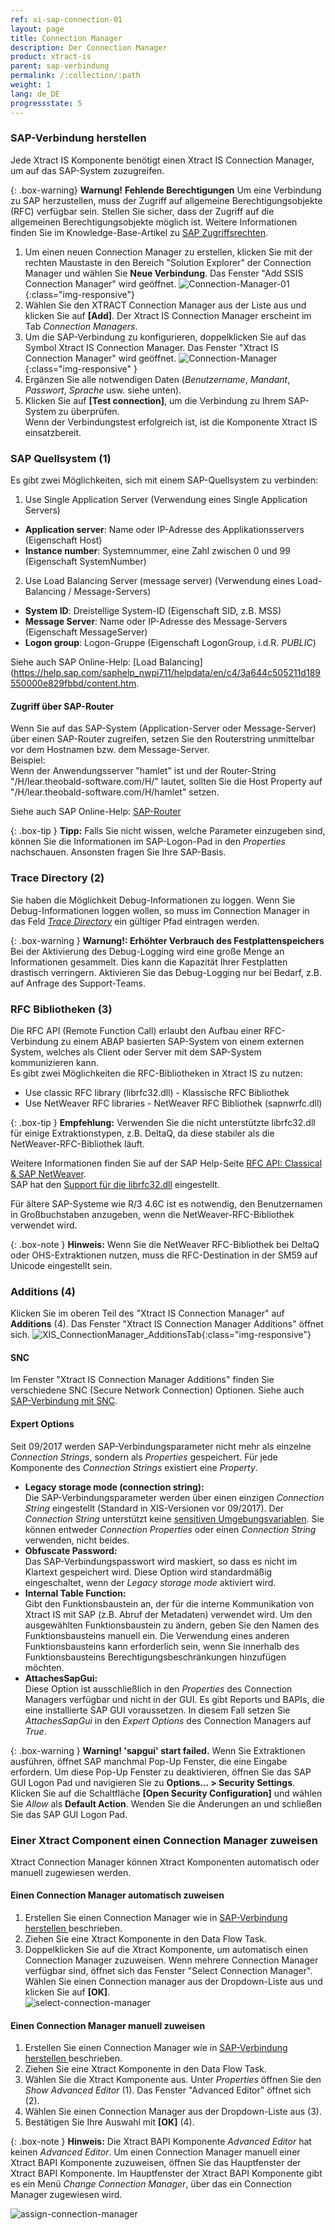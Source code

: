 ```yaml
---
ref: xi-sap-connection-01
layout: page
title: Connection Manager
description: Der Connection Manager
product: xtract-is
parent: sap-verbindung
permalink: /:collection/:path
weight: 1
lang: de_DE
progressstate: 5
---
```

### SAP-Verbindung herstellen 
Jede Xtract IS Komponente benötigt einen Xtract IS Connection Manager, um auf das SAP-System zuzugreifen. 

{: .box-warning}
**Warnung!** **Fehlende Berechtigungen**
Um eine Verbindung zu SAP herzustellen, muss der Zugriff auf allgemeine Berechtigungsobjekte (RFC) verfügbar sein.
Stellen Sie sicher, dass der Zugriff auf die allgemeinen Berechtigungsobjekte möglich ist. Weitere Informationen finden Sie im Knowledge-Base-Artikel zu [SAP Zugriffsrechten](https://kb.theobald-software.com/sap/authority-objects-sap-user-rights).


1. Um einen neuen Connection Manager zu erstellen, klicken Sie mit der rechten Maustaste in den Bereich "Solution Explorer" der Connection Manager und wählen Sie **Neue Verbindung**. 
Das Fenster "Add SSIS Connection Manager" wird geöffnet.
![Connection-Manager-01](/img/content/Connection-Manager-01.png){:class="img-responsive"}
2. Wählen Sie den XTRACT Connection Manager aus der Liste aus und klicken Sie auf **[Add]**. Der Xtract IS Connection Manager erscheint im Tab *Connection Managers*.
3. Um die SAP-Verbindung zu konfigurieren, doppelklicken Sie auf das Symbol Xtract IS Connection Manager. Das Fenster "Xtract IS Connection Manager" wird geöffnet.
![Connection-Manager](/img/content/Connection-Manager.png){:class="img-responsive" }
4. Ergänzen Sie alle notwendigen Daten (*Benutzername*, *Mandant*, *Passwort*, *Sprache* usw. siehe unten).
5. Klicken Sie auf **[Test connection]**, um die Verbindung zu Ihrem SAP-System zu überprüfen. <br>
Wenn der Verbindungstest erfolgreich ist, ist die Komponente Xtract IS einsatzbereit.

### SAP Quellsystem (1)
Es gibt zwei Möglichkeiten, sich mit einem SAP-Quellsystem zu verbinden:

1. Use Single Application Server (Verwendung eines Single Application Servers)
- **Application server**:  Name oder IP-Adresse des Applikationsservers (Eigenschaft Host) 
- **Instance number**: Systemnummer, eine Zahl zwischen 0 und 99 (Eigenschaft SystemNumber)

2. Use Load Balancing Server (message server) (Verwendung eines Load-Balancing / Message-Servers)
- **System ID**: Dreistellige System-ID (Eigenschaft SID, z.B. MSS) 
- **Message Server**: Name oder IP-Adresse des Message-Servers (Eigenschaft MessageServer) 
- **Logon group**: Logon-Gruppe (Eigenschaft LogonGroup, i.d.R. *PUBLIC*)

Siehe auch SAP Online-Help: [Load Balancing](https://help.sap.com/saphelp_nwpi711/helpdata/en/c4/3a644c505211d189550000e829fbbd/content.htm.


#### Zugriff über SAP-Router

Wenn Sie auf das SAP-System (Application-Server oder Message-Server) über einen SAP-Router zugreifen, setzen Sie den Routerstring unmittelbar vor dem Hostnamen bzw. dem Message-Server. <br>
Beispiel: <br>
Wenn der Anwendungsserver "hamlet" ist und der Router-String "/H/lear.theobald-software.com/H/" lautet, sollten Sie die Host Property auf "/H/lear.theobald-software.com/H/hamlet" setzen.

Siehe auch SAP Online-Help: [SAP-Router](https://help.sap.com/saphelp_nw70/helpdata/de/4f/992df1446d11d189700000e8322d00/content.htm) <br>

{: .box-tip }
**Tipp:** Falls Sie nicht wissen, welche Parameter einzugeben sind, können Sie die Informationen im SAP-Logon-Pad in den *Properties* nachschauen. Ansonsten fragen Sie Ihre SAP-Basis.
 

### Trace Directory (2)

Sie haben die Möglichkeit Debug-Informationen zu loggen. Wenn Sie Debug-Informationen loggen wollen, so muss im Connection Manager in das Feld [*Trace Directory*](https://support.theobald-software.com/helpdesk/KB/View/14455-how-to-activate-tracing-for-xtract-products) ein gültiger Pfad eintragen werden. <br> 

{: .box-warning }
**Warnung!: Erhöhter Verbrauch des Festplattenspeichers** <br>
Bei der Aktivierung des Debug-Logging wird eine große Menge an Informationen gesammelt. Dies kann die Kapazität Ihrer Festplatten drastisch verringern.
Aktivieren Sie das Debug-Logging nur bei Bedarf, z.B. auf Anfrage des Support-Teams.


### RFC Bibliotheken (3)

Die RFC API (Remote Function Call) erlaubt den Aufbau einer RFC-Verbindung zu einem ABAP basierten SAP-System von einem externen System, welches als Client oder Server mit dem SAP-System kommunizieren kann. <br>
Es gibt zwei Möglichkeiten die RFC-Bibliotheken in Xtract IS zu nutzen:
- Use classic RFC library (librfc32.dll) - Klassische RFC Bibliothek 
- Use NetWeaver RFC libraries - NetWeaver RFC Bibliothek (sapnwrfc.dll)

{: .box-tip }
**Empfehlung:** Verwenden Sie die nicht unterstützte librfc32.dll für einige Extraktionstypen, z.B. DeltaQ, da diese stabiler als die NetWeaver-RFC-Bibliothek läuft.

Weitere Informationen finden Sie auf der SAP Help-Seite [RFC API: Classical & SAP NetWeaver](https://help.sap.com/doc/saphelp_nw73ehp1/7.31.19/en-US/48/a994a77e28674be10000000a421937/frameset.htm).<br>
SAP hat den [Support für die librfc32.dll](https://blogs.sap.com/2012/08/15/support-for-classic-rfc-library-ends-march-2016/) eingestellt. 

Für ältere SAP-Systeme wie R/3 4.6C ist es notwendig, den Benutzernamen in Großbuchstaben anzugeben, wenn die NetWeaver-RFC-Bibliothek verwendet wird.

{: .box-note }
**Hinweis:** Wenn Sie die NetWeaver RFC-Bibliothek bei DeltaQ oder OHS-Extraktionen nutzen, muss die RFC-Destination in der SM59 auf Unicode eingestellt sein.

### Additions (4)
Klicken Sie im oberen Teil des "Xtract IS Connection Manager" auf **Additions** (4). Das Fenster "Xtract IS Connection Manager Additions" öffnet sich.
![XIS_ConnectionManager_AdditionsTab](/img/content/XIS_ConnectionManager_AdditionsTab.png){:class="img-responsive"}

#### SNC
Im Fenster "Xtract IS Connection Manager Additions" finden Sie verschiedene SNC (Secure Network Connection) Optionen.
Siehe auch [SAP-Verbindung mit SNC](./sap-verbindung-mit-snc). <br>


#### Expert Options

Seit 09/2017 werden SAP-Verbindungsparameter nicht mehr als einzelne *Connection Strings*, sondern als *Properties* gespeichert.
Für jede Komponente des *Connection Strings* existiert eine *Property*.

- **Legacy storage mode (connection string):**<br>
Die SAP-Verbindungsparameter werden über einen einzigen *Connection String* eingestellt (Standard in XIS-Versionen vor 09/2017).
Der *Connection String* unterstützt keine [sensitiven Umgebungsvariablen](./sensitive-umgebungsvariablen-in-ssis).
Sie können entweder *Connection Properties* oder einen *Connection String* verwenden, nicht beides.
- **Obfuscate Password:**<br>
Das SAP-Verbindungspasswort wird maskiert, so dass es nicht im Klartext gespeichert wird. 
Diese Option wird standardmäßig eingeschaltet, wenn der *Legacy storage mode* aktiviert wird.
- **Internal Table Function:**<br>
Gibt den Funktionsbaustein an, der für die interne Kommunikation von Xtract IS mit SAP (z.B. Abruf der Metadaten) verwendet wird.
Um den ausgewählten Funktionsbaustein zu ändern, geben Sie den Namen des Funktionsbausteins manuell ein. 
Die Verwendung eines anderen Funktionsbausteins kann erforderlich sein, wenn Sie innerhalb des Funktionsbausteins Berechtigungsbeschränkungen hinzufügen möchten.
- **AttachesSapGui:**<br>
Diese Option ist ausschließlich in den *Properties* des Connection Managers verfügbar und nicht in der GUI.
Es gibt Reports und BAPIs, die eine installierte SAP GUI voraussetzen.
In diesem Fall setzen Sie *AttachesSapGui* in den *Expert Options* des Connection Managers auf *True*.

{: .box-warning }
**Warning! 'sapgui' start failed.**
Wenn Sie Extraktionen ausführen, öffnet SAP manchmal Pop-Up Fenster, die eine Eingabe erfordern.
Um diese Pop-Up Fenster zu deaktivieren, öffnen Sie das SAP GUI Logon Pad und navigieren Sie zu **Options... > Security Settings**.
Klicken Sie auf die Schaltfläche **[Open Security Configuration]** und wählen Sie *Allow* als **Default Action**.
Wenden Sie die Änderungen an und schließen Sie das SAP GUI Logon Pad.

### Einer Xtract Component einen Connection Manager zuweisen

Xtract Connection Manager können Xtract Komponenten automatisch oder manuell zugewiesen werden.

#### Einen Connection Manager automatisch zuweisen

1. Erstellen Sie einen Connection Manager wie in [SAP-Verbindung herstellen ](./verbindungsmanager#sap-verbindung-herstellen) beschrieben.
2. Ziehen Sie eine Xtract Komponente in den Data Flow Task.  
3. Doppelklicken Sie auf die Xtract Komponente, um automatisch einen Connection Manager zuzuweisen.
Wenn mehrere Connection Manager verfügbar sind, öffnet sich das Fenster "Select Connection Manager".
Wählen Sie einen Connection manager aus der Dropdown-Liste aus und klicken Sie auf **[OK]**. <br>
![select-connection-manager](/img/content/xis/select-connection-manager.png)

#### Einen Connection Manager manuell zuweisen

1. Erstellen Sie einen Connection Manager wie in [SAP-Verbindung herstellen ](./verbindungsmanager#sap-verbindung-herstellen) beschrieben.
2. Ziehen Sie eine Xtract Komponente in den Data Flow Task.   
3. Wählen Sie die Xtract Komponente aus. Unter *Properties* öffnen Sie den *Show Advanced Editor* (1). Das Fenster "Advanced Editor" öffnet sich (2). 
4. Wählen Sie einen Connection Manager aus der Dropdown-Liste aus (3). 
5. Bestätigen Sie Ihre Auswahl mit **[OK]** (4).

{: .box-note }
**Hinweis:** Die Xtract BAPI Komponente *Advanced Editor* hat keinen *Advanced Editor*.
Um einen Connection Manager manuell einer Xtract BAPI Komponente zuzuweisen, öffnen Sie das Hauptfenster der Xtract BAPI Komponente.
Im Hauptfenster der Xtract BAPI Komponente gibt es ein Menü *Change Connection Manager*, über das ein Connection Manager zugewiesen wird.

![assign-connection-manager](/img/content/xis/assign-connection-manager.png)
